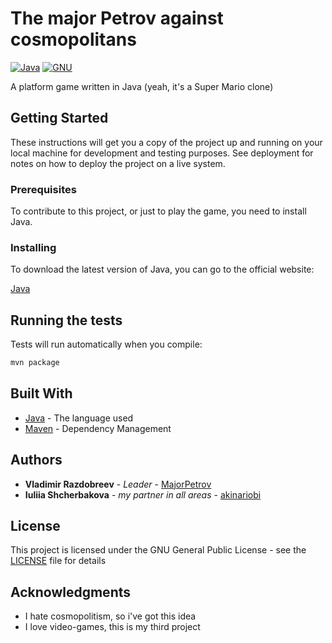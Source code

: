 # The major Petrov against cosmopolitans

[![Java](https://img.shields.io/badge/download-java%209.0.1-green.svg
)](http://www.oracle.com/technetwork/java/javase/downloads/index.html)
[![GNU](https://img.shields.io/badge/license-GNU-brightgreen.svg
)](https://github.com/MajorPetrov/petrov_against_cosmopolitans_java_version/blob/master/LICENSE)

A platform game written in Java (yeah, it's a Super Mario clone)

## Getting Started

These instructions will get you a copy of the project up and running on your local machine for development and testing purposes. See deployment for notes on how to deploy the project on a live system.

### Prerequisites

To contribute to this project, or just to play the game, you need to install Java.

### Installing

To download the latest version of Java, you can go to the official website:

[Java](http://www.oracle.com/technetwork/java/javase/downloads/index.html)

## Running the tests

Tests will run automatically when you compile:

```bash
mvn package
```

## Built With

* [Java](http://www.oracle.com/technetwork/java/javase/downloads/index.html) - The language used
* [Maven](https://maven.apache.org/) - Dependency Management

## Authors

* **Vladimir Razdobreev** - *Leader* - [MajorPetrov](https://github.com/MajorPetrov)
* **Iuliia Shcherbakova** - *my partner in all areas* - [akinariobi](https://github.com/akinariobi)

## License

This project is licensed under the GNU General Public License - see the [LICENSE](LICENSE) file for details

## Acknowledgments

* I hate cosmopolitism, so i've got this idea
* I love video-games, this is my third project
